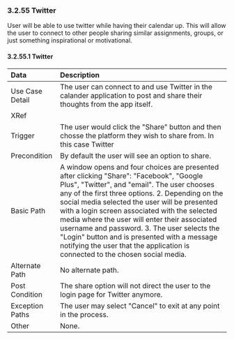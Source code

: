 ### 3.2.55 Twitter

User will be able to use twitter while having their calendar up. This will allow the user to connect to other people sharing similar assignments, groups, or just something inspirational or motivational.

#### 3.2.55.1 Twitter

| Data          | Description |
|:--------------| :--------------|
|Use Case Detail| The user can connect to and use Twitter in the calander application to post and share their thoughts from the app itself.|
|XRef           | |
|Trigger        | The user would click the "Share" button and then chosse the platform they wish to share from. In this case Twitter|
|Precondition   | By default the user will see an option to share.|
|Basic Path     | A window opens and four choices are presented after clicking "Share": "Facebook", "Google Plus", "Twitter", and "email". The user chooses any of the first three options. 2. Depending on the social media selected the user will be presented with a login screen associated with the selected media where the user will enter their associated username and password. 3. The user selects the "Login" button and is presented with a message notifying the user that the application is connected to the chosen social media.|
|Alternate Path | No alternate path.|
|Post Condition | The share option will not direct the user to the login page for Twitter anymore.|
|Exception Paths| The user may select "Cancel" to exit at any point in the process.|
|Other          | None.|
